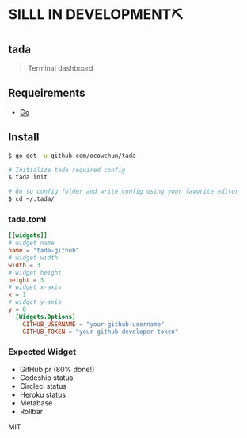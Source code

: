 # SILLL IN DEVELOPMENT⛏

## tada
> Terminal dashboard

## Requeirements
* [Go](https://golang.org/)

## Install
```sh
$ go get -u github.com/ocowchun/tada

# Initialize tada required config
$ tada init

# Go to config folder and write config using your favorite editor
$ cd ~/.tada/
```

### tada.toml
```toml
[[widgets]]
# widget name
name = "tada-github"
# widget width
width = 3
# widget height
height = 3
# widget x-axis
x = 1
# widget y-axis
y = 0
  [Widgets.Options]
    GITHUB_USERNAME = "your-github-username"
    GITHUB_TOKEN = "your-github-developer-token"
```

### Expected Widget
* GitHub pr (80% done!)
* Codeship status
* Circleci status
* Heroku status
* Metabase
* Rollbar

MIT